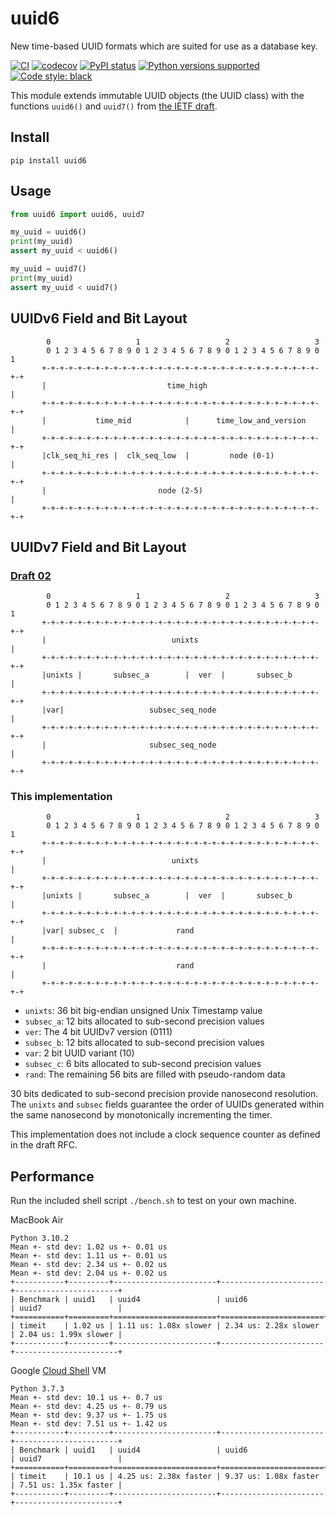 # uuid6
New time-based UUID formats which are suited for use as a database key.

[![CI](https://github.com/oittaa/uuid6-python/actions/workflows/main.yml/badge.svg)](https://github.com/oittaa/uuid6-python/actions/workflows/main.yml)
[![codecov](https://codecov.io/gh/oittaa/uuid6-python/branch/main/graph/badge.svg?token=O59DZ6UWQV)](https://codecov.io/gh/oittaa/uuid6-python)
[![PyPI status](https://badge.fury.io/py/uuid6.svg)](https://pypi.org/project/uuid6/)
[![Python versions supported](https://img.shields.io/pypi/pyversions/uuid6.svg?logo=python)](https://pypi.org/project/uuid6/)
[![Code style: black](https://img.shields.io/badge/code%20style-black-000000.svg)](https://github.com/psf/black)

This module extends immutable UUID objects (the UUID class) with the functions `uuid6()` and `uuid7()` from [the IETF draft][ietf draft].

## Install

```shell
pip install uuid6
```

## Usage

```python
from uuid6 import uuid6, uuid7

my_uuid = uuid6()
print(my_uuid)
assert my_uuid < uuid6()

my_uuid = uuid7()
print(my_uuid)
assert my_uuid < uuid7()
```

## UUIDv6 Field and Bit Layout

```
        0                   1                   2                   3
        0 1 2 3 4 5 6 7 8 9 0 1 2 3 4 5 6 7 8 9 0 1 2 3 4 5 6 7 8 9 0 1
       +-+-+-+-+-+-+-+-+-+-+-+-+-+-+-+-+-+-+-+-+-+-+-+-+-+-+-+-+-+-+-+-+
       |                           time_high                           |
       +-+-+-+-+-+-+-+-+-+-+-+-+-+-+-+-+-+-+-+-+-+-+-+-+-+-+-+-+-+-+-+-+
       |           time_mid            |      time_low_and_version     |
       +-+-+-+-+-+-+-+-+-+-+-+-+-+-+-+-+-+-+-+-+-+-+-+-+-+-+-+-+-+-+-+-+
       |clk_seq_hi_res |  clk_seq_low  |         node (0-1)            |
       +-+-+-+-+-+-+-+-+-+-+-+-+-+-+-+-+-+-+-+-+-+-+-+-+-+-+-+-+-+-+-+-+
       |                         node (2-5)                            |
       +-+-+-+-+-+-+-+-+-+-+-+-+-+-+-+-+-+-+-+-+-+-+-+-+-+-+-+-+-+-+-+-+
```

## UUIDv7 Field and Bit Layout

### [Draft 02][draft 02]

```
        0                   1                   2                   3
        0 1 2 3 4 5 6 7 8 9 0 1 2 3 4 5 6 7 8 9 0 1 2 3 4 5 6 7 8 9 0 1
       +-+-+-+-+-+-+-+-+-+-+-+-+-+-+-+-+-+-+-+-+-+-+-+-+-+-+-+-+-+-+-+-+
       |                            unixts                             |
       +-+-+-+-+-+-+-+-+-+-+-+-+-+-+-+-+-+-+-+-+-+-+-+-+-+-+-+-+-+-+-+-+
       |unixts |       subsec_a        |  ver  |       subsec_b        |
       +-+-+-+-+-+-+-+-+-+-+-+-+-+-+-+-+-+-+-+-+-+-+-+-+-+-+-+-+-+-+-+-+
       |var|                   subsec_seq_node                         |
       +-+-+-+-+-+-+-+-+-+-+-+-+-+-+-+-+-+-+-+-+-+-+-+-+-+-+-+-+-+-+-+-+
       |                       subsec_seq_node                         |
       +-+-+-+-+-+-+-+-+-+-+-+-+-+-+-+-+-+-+-+-+-+-+-+-+-+-+-+-+-+-+-+-+
```

### This implementation

```
        0                   1                   2                   3
        0 1 2 3 4 5 6 7 8 9 0 1 2 3 4 5 6 7 8 9 0 1 2 3 4 5 6 7 8 9 0 1
       +-+-+-+-+-+-+-+-+-+-+-+-+-+-+-+-+-+-+-+-+-+-+-+-+-+-+-+-+-+-+-+-+
       |                            unixts                             |
       +-+-+-+-+-+-+-+-+-+-+-+-+-+-+-+-+-+-+-+-+-+-+-+-+-+-+-+-+-+-+-+-+
       |unixts |       subsec_a        |  ver  |       subsec_b        |
       +-+-+-+-+-+-+-+-+-+-+-+-+-+-+-+-+-+-+-+-+-+-+-+-+-+-+-+-+-+-+-+-+
       |var| subsec_c  |             rand                              |
       +-+-+-+-+-+-+-+-+-+-+-+-+-+-+-+-+-+-+-+-+-+-+-+-+-+-+-+-+-+-+-+-+
       |                             rand                              |
       +-+-+-+-+-+-+-+-+-+-+-+-+-+-+-+-+-+-+-+-+-+-+-+-+-+-+-+-+-+-+-+-+
```

- `unixts`: 36 bit big-endian unsigned Unix Timestamp value
- `subsec_a`: 12 bits allocated to sub-second precision values
- `ver`: The 4 bit UUIDv7 version (0111)
- `subsec_b`: 12 bits allocated to sub-second precision values
- `var`: 2 bit UUID variant (10)
- `subsec_c`: 6 bits allocated to sub-second precision values
- `rand`: The remaining 56 bits are filled with pseudo-random data

 30 bits dedicated to sub-second precision provide nanosecond resolution. The `unixts` and `subsec` fields guarantee the order of UUIDs generated within the same nanosecond by monotonically incrementing the timer.

This implementation does not include a clock sequence counter as defined in the draft RFC.

## Performance

Run the included shell script `./bench.sh` to test on your own machine.

MacBook Air
```
Python 3.10.2
Mean +- std dev: 1.02 us +- 0.01 us
Mean +- std dev: 1.11 us +- 0.01 us
Mean +- std dev: 2.34 us +- 0.02 us
Mean +- std dev: 2.04 us +- 0.02 us
+-----------+---------+-----------------------+-----------------------+-----------------------+
| Benchmark | uuid1   | uuid4                 | uuid6                 | uuid7                 |
+===========+=========+=======================+=======================+=======================+
| timeit    | 1.02 us | 1.11 us: 1.08x slower | 2.34 us: 2.28x slower | 2.04 us: 1.99x slower |
+-----------+---------+-----------------------+-----------------------+-----------------------+
```

Google [Cloud Shell][cloud shell] VM
```
Python 3.7.3
Mean +- std dev: 10.1 us +- 0.7 us
Mean +- std dev: 4.25 us +- 0.79 us
Mean +- std dev: 9.37 us +- 1.75 us
Mean +- std dev: 7.51 us +- 1.42 us
+-----------+---------+-----------------------+-----------------------+-----------------------+
| Benchmark | uuid1   | uuid4                 | uuid6                 | uuid7                 |
+===========+=========+=======================+=======================+=======================+
| timeit    | 10.1 us | 4.25 us: 2.38x faster | 9.37 us: 1.08x faster | 7.51 us: 1.35x faster |
+-----------+---------+-----------------------+-----------------------+-----------------------+
```

[ietf draft]: https://github.com/uuid6/uuid6-ietf-draft
[draft 02]: https://datatracker.ietf.org/doc/html/draft-peabody-dispatch-new-uuid-format-02#section-4.4
[cloud shell]: https://cloud.google.com/shell/docs
